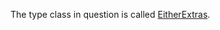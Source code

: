 The type class in question is called
[EitherExtras](blob/master/src/main/scala/EitherExtras.scala).
